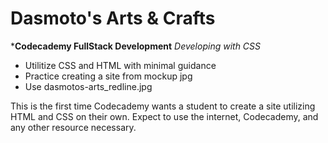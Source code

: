 # Dasmoto's Arts & Crafts
***Codecademy FullStack Development**
  *Developing with CSS*
* Utilitize CSS and HTML with minimal guidance  
* Practice creating a site from mockup jpg
* Use dasmotos-arts_redline.jpg

This is the first time Codecademy wants a student to create a site utilizing HTML and CSS on their own.  Expect to use the internet, Codecademy, and any other resource necessary.  


